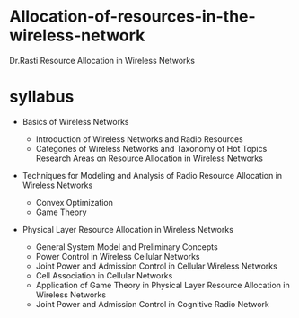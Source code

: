 # Allocation-of-resources-in-the-wireless-network
Dr.Rasti Resource Allocation in Wireless Networks 
# syllabus
* Basics of Wireless Networks
  - Introduction of Wireless Networks and Radio Resources
  - Categories of Wireless Networks and Taxonomy of Hot Topics Research Areas on Resource Allocation in Wireless Networks

* Techniques for Modeling and Analysis of Radio Resource Allocation in Wireless Networks
  - Convex Optimization
  - Game Theory

* Physical Layer Resource Allocation in Wireless Networks
  - General System Model and Preliminary Concepts
  - Power Control in Wireless Cellular Networks
  - Joint Power and Admission Control in Cellular Wireless Networks
  - Cell Association in Cellular Networks
  - Application of Game Theory in Physical Layer Resource Allocation in Wireless Networks
  - Joint Power and Admission Control in Cognitive Radio Network
